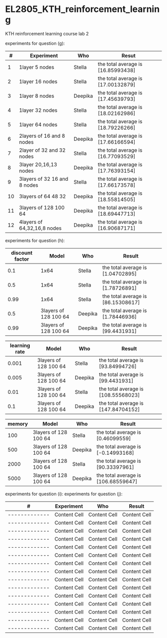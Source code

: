# EL2805_KTH_reinforcement_learning
KTH reinforcement learning course lab 2 

experiments for question (g): &nbsp;  


| #  | Experiment  | Who |Resut |
| -------------| ------------- | ------------- | ------------- |
| 1|            1layer 5 nodes | Stella  | the total average is [16.85993438] |
|2|            1layer 16 nodes  | Stella  | the total average is [17.00132879]  |
| 3|              1layer 8 nodes| Deepika | the total average is [17.45639793]  |
| 4|            1layer 32 nodes | Stella  | the total average is [18.02162986] |
| 5|            1layer 64 nodes | Stella  | the total average is [18.79226266]|
| 6|  2layers of 16 and 8 nodes | Deepika | the total average is [17.66166594]  |
| 7|            2layer of 32 and 32 nodes | Stella  |  the total average is [16.77093529]|
| 8|            3layer  20,16,13 nodes | Deepika  | the total average is [17.76393154]|
| 9|3layers of 32 16 and 8 nodes| Stella  | the total average is [17.66173578]  |
| 10| 3layers of 64 48 32  | Deepika  |  the total average is [18.55814505]  |
| 11| 3layers of 128 100 64  | Deepika  | the total average is [18.69447713]  |
| 12| 4layers of 64,32,16,8 nodes  | Deepika  |  the total average is [16.90687171]  |

  
experiments for question (h):

| discount factor| Model | Who  | Result  |
|  ------------- | -------------| -------------| -------------|
|0.1|1x64  | Stella | the total average is [1.04702895]   |
| 0.5| 1x64   | Stella  | the total average is [1.78726891]  |
| 0.99| 1x64   | Stella | the total average is [86.15308617]  |
| 0.5| 3layers of 128 100 64  | Deepika | the total average is [1.78446936]  |
| 0.99| 3layers of 128 100 64  | Deepika | the total average is [99.4431931]  |

| learning rate| Model | Who  | Result  |
|  ------------- | -------------| -------------| -------------|
|0.001| 3layers of 128 100 64  | Stella | the total average is [93.84994726] |
|0.005| 3layers of 128 100 64  | Deepika | the total average is [99.4431931]  |
| 0.01| 3layers of 128 100 64  | Stella | the total average is [108.55568023]  |
| 0.1| 3layers of 128 100 64  | Deepika | the total average is [147.84704152]  |

| memory| Model | Who  | Result  |
|  ------------- | -------------| -------------| -------------|
|100| 3layers of 128 100 64  | Stella | the total average is [0.46099559]  |
| 500| 3layers of 128 100 64  | Deepika | the total average is [-0.14993168] |
| 2000| 3layers of 128 100 64  | Stella | the total average is [90.33397961]   |
| 5000| 3layers of 128 100 64   | Deepika | the total average is [106.68559647]  |



experiments for question (i):
experiments for question (j):


| #| Experiment | Who  | Result  |
| -------------| -------------| -------------| -------------|
| -------------| Content Cell  | Content Cell  | Content Cell  |
| -------------| Content Cell  | Content Cell  | Content Cell  |
| -------------| Content Cell  | Content Cell  | Content Cell  |
| -------------| Content Cell  | Content Cell  | Content Cell  |
| -------------| Content Cell  | Content Cell  | Content Cell  |
| -------------| Content Cell  | Content Cell  | Content Cell  |
| -------------| Content Cell  | Content Cell  | Content Cell  |
| -------------| Content Cell  | Content Cell  | Content Cell  |
| -------------| Content Cell  | Content Cell  | Content Cell  |
| -------------| Content Cell  | Content Cell  | Content Cell  |
| -------------| Content Cell  | Content Cell  | Content Cell  |
| -------------| Content Cell  | Content Cell  | Content Cell  |
| -------------| Content Cell  | Content Cell  | Content Cell  |
| -------------| Content Cell  | Content Cell  | Content Cell  |
| -------------| Content Cell  | Content Cell  | Content Cell  |


